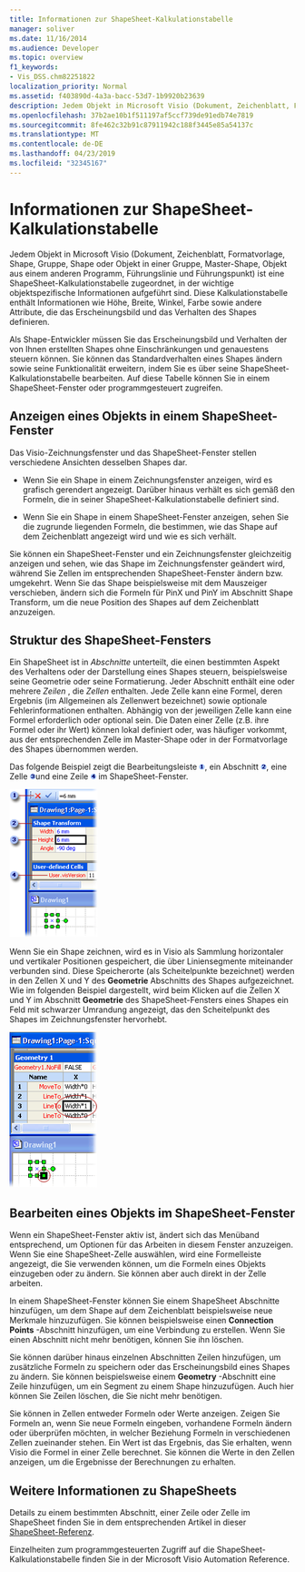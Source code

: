 ```yaml
---
title: Informationen zur ShapeSheet-Kalkulationstabelle
manager: soliver
ms.date: 11/16/2014
ms.audience: Developer
ms.topic: overview
f1_keywords:
- Vis_DSS.chm82251822
localization_priority: Normal
ms.assetid: f403890d-4a3a-bacc-53d7-1b9920b23639
description: Jedem Objekt in Microsoft Visio (Dokument, Zeichenblatt, Formatvorlage, Shape, Gruppe, Shape oder Objekt in einer Gruppe, Master-Shape, Objekt aus einem anderen Programm, Führungslinie und Führungspunkt) ist eine ShapeSheet-Kalkulationstabelle zugeordnet, in der wichtige objektspezifische Informationen aufgeführt sind. Diese Kalkulationstabelle enthält Informationen wie Höhe, Breite, Winkel, Farbe sowie andere Attribute, die das Erscheinungsbild und das Verhalten des Shapes definieren.
ms.openlocfilehash: 37b2ae10b1f511197af5ccf739de91edb74e7819
ms.sourcegitcommit: 8fe462c32b91c87911942c188f3445e85a54137c
ms.translationtype: MT
ms.contentlocale: de-DE
ms.lasthandoff: 04/23/2019
ms.locfileid: "32345167"
---
```

# <a name="about-the-shapesheet-spreadsheet"></a>Informationen zur ShapeSheet-Kalkulationstabelle

Jedem Objekt in Microsoft Visio (Dokument, Zeichenblatt, Formatvorlage, Shape, Gruppe, Shape oder Objekt in einer Gruppe, Master-Shape, Objekt aus einem anderen Programm, Führungslinie und Führungspunkt) ist eine ShapeSheet-Kalkulationstabelle zugeordnet, in der wichtige objektspezifische Informationen aufgeführt sind. Diese Kalkulationstabelle enthält Informationen wie Höhe, Breite, Winkel, Farbe sowie andere Attribute, die das Erscheinungsbild und das Verhalten des Shapes definieren.
  
Als Shape-Entwickler müssen Sie das Erscheinungsbild und Verhalten der von Ihnen erstellten Shapes ohne Einschränkungen und genauestens steuern können. Sie können das Standardverhalten eines Shapes ändern sowie seine Funktionalität erweitern, indem Sie es über seine ShapeSheet-Kalkulationstabelle bearbeiten. Auf diese Tabelle können Sie in einem ShapeSheet-Fenster oder programmgesteuert zugreifen.
  
## <a name="viewing-an-object-in-a-shapesheet-window"></a>Anzeigen eines Objekts in einem ShapeSheet-Fenster

Das Visio-Zeichnungsfenster und das ShapeSheet-Fenster stellen verschiedene Ansichten desselben Shapes dar.
  
- Wenn Sie ein Shape in einem Zeichnungsfenster anzeigen, wird es grafisch gerendert angezeigt. Darüber hinaus verhält es sich gemäß den Formeln, die in seiner ShapeSheet-Kalkulationstabelle definiert sind.
    
- Wenn Sie ein Shape in einem ShapeSheet-Fenster anzeigen, sehen Sie die zugrunde liegenden Formeln, die bestimmen, wie das Shape auf dem Zeichenblatt angezeigt wird und wie es sich verhält.
    
Sie können ein ShapeSheet-Fenster und ein Zeichnungsfenster gleichzeitig anzeigen und sehen, wie das Shape im Zeichnungsfenster geändert wird, während Sie Zellen im entsprechenden ShapeSheet-Fenster ändern bzw. umgekehrt. Wenn Sie das Shape beispielsweise mit dem Mauszeiger verschieben, ändern sich die Formeln für PinX und PinY im Abschnitt Shape Transform, um die neue Position des Shapes auf dem Zeichenblatt anzuzeigen.
  
## <a name="structure-of-the-shapesheet-window"></a>Struktur des ShapeSheet-Fensters

Ein ShapeSheet ist in *Abschnitte* unterteilt, die einen bestimmten Aspekt des Verhaltens oder der Darstellung eines Shapes steuern, beispielsweise seine Geometrie oder seine Formatierung. Jeder Abschnitt enthält eine oder mehrere *Zeilen* , die *Zellen* enthalten. Jede Zelle kann eine Formel, deren Ergebnis (im Allgemeinen als Zellenwert bezeichnet) sowie optionale Fehlerinformationen enthalten. Abhängig von der jeweiligen Zelle kann eine Formel erforderlich oder optional sein. Die Daten einer Zelle (z.B. ihre Formel oder ihr Wert) können lokal definiert oder, was häufiger vorkommt, aus der entsprechenden Zelle im Master-Shape oder in der Formatvorlage des Shapes übernommen werden. 
  
Das folgende Beispiel zeigt die Bearbeitungsleiste ![Bearbeitungsleiste](media/callout1_ZA01036259.gif), ein Abschnitt ![section](media/callout2_ZA01036260.gif), eine Zelle ![Zelle](media/callout3_ZA01036261.gif)und eine Zeile ![row](media/callout4_ZA01036262.gif) im ShapeSheet-Fenster. 
  
![ShapeSheet-Fenster](media/ShpSheetRef_CA_02a_ZA07645861.gif)
  
Wenn Sie ein Shape zeichnen, wird es in Visio als Sammlung horizontaler und vertikaler Positionen gespeichert, die über Liniensegmente miteinander verbunden sind. Diese Speicherorte (als Scheitelpunkte bezeichnet) werden in den Zellen X und Y des **Geometrie** Abschnitts des Shapes aufgezeichnet. Wie im folgenden Beispiel dargestellt, wird beim Klicken auf die Zellen X und Y im Abschnitt **Geometrie** des ShapeSheet-Fensters eines Shapes ein Feld mit schwarzer Umrandung angezeigt, das den Scheitelpunkt des Shapes im Zeichnungsfenster hervorhebt. 
  
![Schwarz umrandetes Feld, das den Scheitelpunkt des Shapes im Zeichnungsfenster hervorhebt](media/ShpSheetRef_CA_01_ZA07645860.gif)
  
## <a name="editing-an-object-in-the-shapesheet-window"></a>Bearbeiten eines Objekts im ShapeSheet-Fenster

Wenn ein ShapeSheet-Fenster aktiv ist, ändert sich das Menüband entsprechend, um Optionen für das Arbeiten in diesem Fenster anzuzeigen. Wenn Sie eine ShapeSheet-Zelle auswählen, wird eine Formelleiste angezeigt, die Sie verwenden können, um die Formeln eines Objekts einzugeben oder zu ändern. Sie können aber auch direkt in der Zelle arbeiten.
  
In einem ShapeSheet-Fenster können Sie einem ShapeSheet Abschnitte hinzufügen, um dem Shape auf dem Zeichenblatt beispielsweise neue Merkmale hinzuzufügen. Sie können beispielsweise einen **Connection Points** -Abschnitt hinzufügen, um eine Verbindung zu erstellen. Wenn Sie einen Abschnitt nicht mehr benötigen, können Sie ihn löschen. 
  
Sie können darüber hinaus einzelnen Abschnitten Zeilen hinzufügen, um zusätzliche Formeln zu speichern oder das Erscheinungsbild eines Shapes zu ändern. Sie können beispielsweise einem **Geometry** -Abschnitt eine Zeile hinzufügen, um ein Segment zu einem Shape hinzuzufügen. Auch hier können Sie Zeilen löschen, die Sie nicht mehr benötigen. 
  
Sie können in Zellen entweder Formeln oder Werte anzeigen. Zeigen Sie Formeln an, wenn Sie neue Formeln eingeben, vorhandene Formeln ändern oder überprüfen möchten, in welcher Beziehung Formeln in verschiedenen Zellen zueinander stehen. Ein Wert ist das Ergebnis, das Sie erhalten, wenn Visio die Formel in einer Zelle berechnet. Sie können die Werte in den Zellen anzeigen, um die Ergebnisse der Berechnungen zu erhalten.
  
## <a name="additional-shapesheet-references"></a>Weitere Informationen zu ShapeSheets

Details zu einem bestimmten Abschnitt, einer Zeile oder Zelle im ShapeSheet finden Sie in dem entsprechenden Artikel in dieser [ShapeSheet-Referenz](reference-visio-shapesheet.md).
  
Einzelheiten zum programmgesteuerten Zugriff auf die ShapeSheet-Kalkulationstabelle finden Sie in der Microsoft Visio Automation Reference.
  

